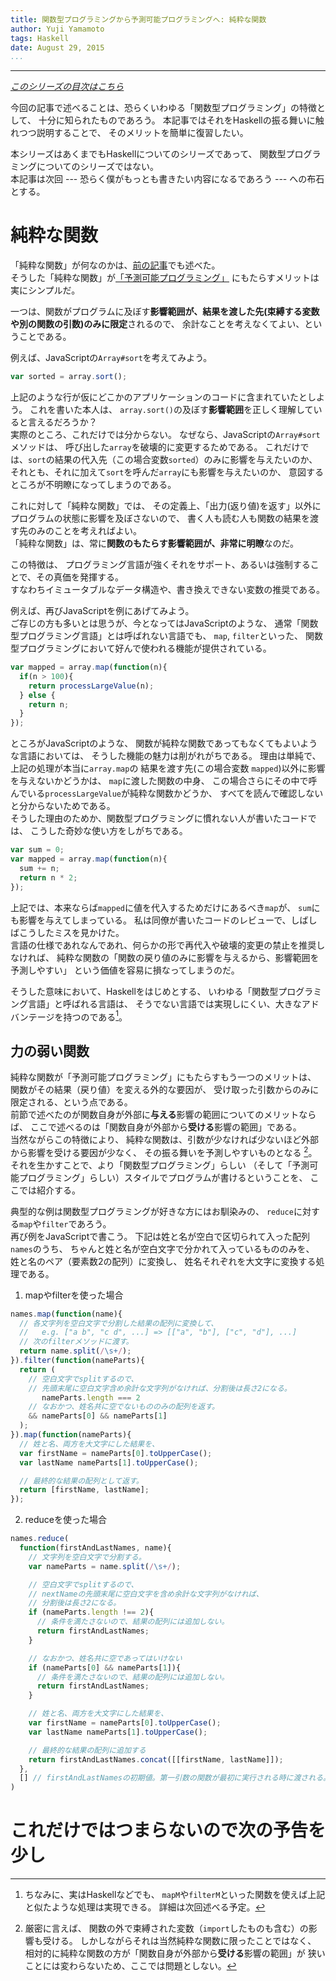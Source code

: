 ```yaml
---
title: 関数型プログラミングから予測可能プログラミングへ: 純粋な関数
author: Yuji Yamamoto
tags: Haskell
date: August 29, 2015
...
```

---

*[このシリーズの目次はこちら](/posts/2015/2-predictable-programming-index.mkd)*

今回の記事で述べることは、恐らくいわゆる「関数型プログラミング」の特徴として、
十分に知られたものであろう。
本記事ではそれをHaskellの振る舞いに触れつつ説明することで、
そのメリットを簡単に復習したい。

本シリーズはあくまでもHaskellについてのシリーズであって、
関数型プログラミングについてのシリーズではない。  
本記事は次回 --- 恐らく僕がもっとも書きたい内容になるであろう ---
への布石とする。

# 純粋な関数

「純粋な関数」が何なのかは、[前の記事](/posts/2015/1-predictable-programming.html#definitionFunctionalProgramming)でも述べた。  
そうした「純粋な関数」が[「予測可能プログラミング」](/posts/2015/1-predictable-programming.html#definitionPredictableProgramming)
にもたらすメリットは実にシンプルだ。

一つは、関数がプログラムに及ぼす**影響範囲が、結果を渡した先(束縛する変数や別の関数の引数)のみに限定**されるので、
余計なことを考えなくてよい、ということである。

例えば、JavaScriptの`Array#sort`を考えてみよう。

```javascript
var sorted = array.sort();
```

上記のような行が仮にどこかのアプリケーションのコードに含まれていたとしよう。
これを書いた本人は、
`array.sort()`の及ぼす**影響範囲**を正しく理解していると言えるだろうか？  
実際のところ、これだけでは分からない。
なぜなら、JavaScriptの`Array#sort`メソッドは、
呼び出した`array`を破壊的に変更するためである。
これだけでは、`sort`の結果の代入先（この場合変数`sorted`）のみに影響を与えたいのか、
それとも、それに加えて`sort`を呼んだ`array`にも影響を与えたいのか、
意図するところが不明瞭になってしまうのである。

これに対して「純粋な関数」では、
その定義上、「出力(返り値)を返す」以外にプログラムの状態に影響を及ぼさないので、
書く人も読む人も関数の結果を渡す先のみのことを考えればよい。  
「純粋な関数」は、常に**関数のもたらす影響範囲が、非常に明瞭**なのだ。

この特徴は、
プログラミング言語が強くそれをサポート、あるいは強制することで、その真価を発揮する。  
すなわちイミュータブルなデータ構造や、書き換えできない変数の推奨である。  

例えば、再びJavaScriptを例にあげてみよう。  
ご存じの方も多いとは思うが、今となってはJavaScriptのような、
通常「関数型プログラミング言語」とは呼ばれない言語でも、
`map`, `filter`といった、
関数型プログラミングにおいて好んで使われる機能が提供されている。

```javascript
var mapped = array.map(function(n){
  if(n > 100){
    return processLargeValue(n);
  } else {
    return n;
  }
});
```

ところがJavaScriptのような、
関数が純粋な関数であってもなくてもよいような言語においては、
そうした機能の魅力は削がれがちである。
理由は単純で、上記の処理が本当に`array.map`の
結果を渡す先(この場合変数 `mapped`)以外に影響を与えないかどうかは、
`map`に渡した関数の中身、
この場合さらにその中で呼んでいる`processLargeValue`が純粋な関数かどうか、
すべてを読んで確認しないと分からないためである。  
そうした理由のためか、関数型プログラミングに慣れない人が書いたコードでは、
こうした奇妙な使い方をしがちである。

```javascript
var sum = 0;
var mapped = array.map(function(n){
  sum += n;
  return n * 2;
});
```

上記では、本来ならば`mapped`に値を代入するためだけにあるべき`map`が、
`sum`にも影響を与えてしまっている。
私は同僚が書いたコードのレビューで、しばしばこうしたミスを見かけた。  
言語の仕様であれなんであれ、何らかの形で再代入や破壊的変更の禁止を推奨しなければ、
純粋な関数の「関数の戻り値のみに影響を与えるから、影響範囲を予測しやすい」
という価値を容易に損なってしまうのだ。

そうした意味において、Haskellをはじめとする、
いわゆる「関数型プログラミング言語」と呼ばれる言語は、
そうでない言語では実現しにくい、大きなアドバンテージを持つのである[^mapM]。

[^mapM]: ちなみに、実はHaskellなどでも、
`mapM`や`filterM`といった関数を使えば上記と似たような処理は実現できる。
詳細は次回述べる予定。

## 力の弱い関数

純粋な関数が「予測可能プログラミング」にもたらすもう一つのメリットは、
関数がその結果（戻り値）を変える外的な要因が、
受け取った引数からのみに限定される、という点である。  
前節で述べたのが関数自身が外部に**与える**影響の範囲についてのメリットならば、
ここで述べるのは「関数自身が外部から**受ける**影響の範囲」である。  
当然ながらこの特徴により、
純粋な関数は、引数が少なければ少ないほど外部から影響を受ける要因が少なく、
その振る舞いを予測しやすいものとなる [^closure]。
それを生かすことで、より「関数型プログラミング」らしい
（そして「予測可能プログラミング」らしい）スタイルでプログラムが書けるということを、
ここでは紹介する。

[^closure]: 厳密に言えば、
関数の外で束縛された変数（`import`したものも含む）の影響も受ける。
しかしながらそれは当然純粋な関数に限ったことではなく、
相対的に純粋な関数の方が「関数自身が外部から**受ける**影響の範囲」が
狭いことには変わらないため、ここでは問題としない。

典型的な例は関数型プログラミングが好きな方にはお馴染みの、
`reduce`に対する`map`や`filter`であろう。  
再び例をJavaScriptで書こう。
下記は姓と名が空白で区切られて入った配列`names`のうち、
ちゃんと姓と名が空白文字で分かれて入っているもののみを、
姓と名のペア（要素数2の配列）に変換し、
姓名それぞれを大文字に変換する処理である。

1. mapやfilterを使った場合

```javascript
names.map(function(name){
  // 各文字列を空白文字で分割した結果の配列に変換して、
  //   e.g. ["a b", "c d", ...] => [["a", "b"], ["c", "d"], ...]
  // 次のfilterメソッドに渡す。
  return name.split(/\s+/);
}).filter(function(nameParts){
  return (
    // 空白文字でsplitするので、
    // 先頭末尾に空白文字含め余計な文字列がなければ、分割後は長さ2になる。
       nameParts.length === 2
    // なおかつ、姓名共に空でないもののみの配列を返す。
    && nameParts[0] && nameParts[1]
  );
}).map(function(nameParts){
  // 姓と名、両方を大文字にした結果を、
  var firstName = nameParts[0].toUpperCase();
  var lastName nameParts[1].toUpperCase();

  // 最終的な結果の配列として返す。
  return [firstName, lastName];
});
```

2. reduceを使った場合

```javascript
names.reduce(
  function(firstAndLastNames, name){
    // 文字列を空白文字で分割する。
    var nameParts = name.split(/\s+/);

    // 空白文字でsplitするので、
    // nextNameの先頭末尾に空白文字を含め余計な文字列がなければ、
    // 分割後は長さ2になる。
    if (nameParts.length !== 2){
      // 条件を満たさないので、結果の配列には追加しない。
      return firstAndLastNames;
    }

    // なおかつ、姓名共に空であってはいけない
    if (nameParts[0] && nameParts[1]){
      // 条件を満たさないので、結果の配列には追加しない。
      return firstAndLastNames;
    }

    // 姓と名、両方を大文字にした結果を、
    var firstName = nameParts[0].toUpperCase();
    var lastName nameParts[1].toUpperCase();

    // 最終的な結果の配列に追加する
    return firstAndLastNames.concat([[firstName, lastName]]);
  },
  [] // firstAndLastNamesの初期値。第一引数の関数が最初に実行される時に渡される。
)
```


# これだけではつまらないので次の予告を少し
